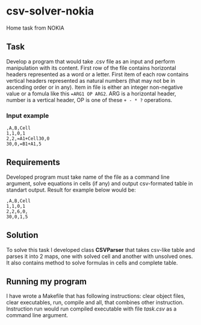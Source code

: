# csv-solver-nokia
Home task from NOKIA
## Task
Develop a program that would take .csv file as an input and perform manipulation with its content.
First row of the file contains horizontal headers represented as a word or a letter.
First item of each row contains vertical headers represented as natural numbers (that may not be in ascending order or in any).
Item in file is either an integer non-negative value or a fomula like this ```=ARG1 OP ARG2```. ARG is a horizontal header, number is a vertical header, OP is one of these ```+ - * ?``` operations.
### Input example
```
,A,B,Cell
1,1,0,1
2,2,=A1+Cell30,0
30,0,=B1+A1,5
```
## Requirements
Developed program must take name of the file as a command line argument, solve equations in cells (if any) and output csv-formated table in standart output.
Result for example below would be:
```
,A,B,Cell
1,1,0,1
2,2,6,0,
30,0,1,5
```
## Solution
To solve this task I developed class **CSVParser** that takes csv-like table and parses it into 2 maps, one with solved cell and another with unsolved ones. It also contains method to solve formulas in cells and complete table.
## Running my program
I have wrote a Makefile that has following instructions: clear object files, clear executables, run, compile and all, that combines other instruction. Instruction run would run compiled executable with file *task.csv* as a command line argument.
